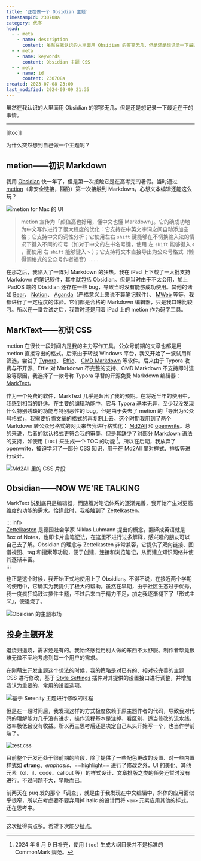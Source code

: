 ```yaml
---
title: '正在做一个 Obsidian 主题'
timestampId: 230708a
category: 代序
head:
  - - meta
    - name: description
      content: 虽然在我认识的人里面用 Obsidian 的寥寥无几，但是还是想记录一下最近在干的事情。
  - - meta
    - name: keywords
      content: Obsidian 主题 CSS
  - - meta
    - name: id
      content: 230708a
created: 2023-07-08 23:00
last_modified: 2024-09-09 21:35
---
```


虽然在我认识的人里面用 Obsidian 的寥寥无几，但是还是想记录一下最近在干的事情。

---

[[toc]]

为什么突然想到自己做一个主题呢？

## metion——初识 Markdown

我用 [Obsidian](https://obsidian.md/) 快一年了，但是第一次接触它是在高考完的暑假。当时通过 [metion](https://www.markeditor.com/page/doc/metion.md)（非安全链接，斟酌）第一次接触到 Markdown，心想文本编辑还能这么玩？

![metion for Mac 的 UI](an_obsidian_theme_assets/ATTCH_20240924170959938.png)

> metion 宣传为「颜值高也好用，懂中文也懂 Markdown」。它的确成功地为中文写作进行了很大程度的优化：它支持在中英文字词之间自动添加空格；它支持中文的词性分析；它使用左右 `shift` 键能够在不切换输入法的情况下键入不同的符号（如对于中文的左书名号键，使用 左 `shift` 能够键入 `《` ，而使用 右 `shift` 能够键入 `>` ）；它支持将文本直接导出为公众号格式（懒得调格式的公众号作者福音）……

在那之后，我陷入了一阵对 Markdown 的狂热。我在 iPad 上下载了一大批支持 Markdown 的笔记软件，其中就包括 Obsidian。但是当时由于不太会用，加上 iPadOS 端的 Obsidian 还存在一些 bug，导致当时没有能够成功使用。其他的诸如 [Bear](https://bear.app/cn/)、 [Notion](https://www.notion.so/product?fredir=1)、 [Aganda](https://agenda.com)（严格意义上来说不算笔记软件）、 [MWeb](https://www.mweb.im/cn/index.html) 等等，我都进行了一定程度的体验。它们都是合格的 Markdown 编辑器，只是我口味比较刁。所以在一番尝试之后，我暂时还是用着 iPad 上的 metion 作为码字工具。

## MarkText——初识 CSS

metion 在很长一段时间内是我的主力写作工具，公众号前期的文章也都是用 metion 直接导出的格式。后来由于转战 Windows 平台，我又开始了一波试用和筛选，尝试了 [Typora](https://typora.io/#download)、 [Effie](https://www.effie.co)、 [CMD Markdown](https://www.zybuluo.com/cmd/) 等软件。后来由于 Typora 收费与不开源、Effie 对 Markdown 不完整的支持、CMD Markdown 不支持即时渲染等原因，我选择了一款号称 Typora 平替的开源免费 Markdown 编辑器： [MarkText](https://github.com/marktext/marktext)。

作为一个免费的软件，MarkText 几乎是超出了我的预期。在将近半年的使用中，我感到相当的舒适。在主要的编辑功能中，它与 Typora 基本无异，至少我没发现什么特别残缺的功能与特别恶性的 bug。但是由于失去了 metion 的「导出为公众号格式」，我需要折腾文章的格式的再复制上去。这个时期我用到了两个 Markdown 转公众号格式的网页来帮我进行格式化： [Md2All](http://md.aclickall.com) 和 [openwrite](https://md.openwrite.cn)。总的来说，后者的默认格式更符合我的审美，但是其缺少了对部分 Markdown 语法的支持，如使用 `[TOC]` 来生成一个 TOC 的功能 [^1]。所以在后期，我放弃了 openwrite，被迫学习了一部分 CSS 知识，用于在 Md2All 里对样式、排版等进行设计。

![Md2All 里的 CSS 片段](an_obsidian_theme_assets/ATTCH_20240924170959971.png)

## Obsidian——NOW WE'RE TALKING

MarkText 说到底只是编辑器，而随着对笔记体系的逐渐完善，我开始产生对更高维度的功能的需求。恰逢此时，我接触到了 Zettelkasten。

::: info  
[Zettelkasten](https://en.wikipedia.org/wiki/Zettelkasten) 是德国社会学家 Niklas Luhmann 提出的概念，翻译成英语就是 Box of Notes，也即卡片盒笔记法，在这里不进行过多解释，感兴趣的朋友可以自己去了解。Obsidian 的理念与 Zettelkasten 非常兼容，它提供了双向链接、图谱视图、tag 和搜索等功能，便于创建、连接和浏览笔记，从而建立知识网络并使其逐渐丰富。  
:::

也正是这个时候，我开始正式地使用上了 Obsidian。不得不说，在接近两个学期的使用中，它确实为我提供了极大的帮助。虽然在早期，由于社区生态过于优秀，我一度疯狂捣鼓过插件主题，不过后来由于精力不足，加之我逐渐褪下了「形式主义」，便退烧了。

![Obsidian 的主题市场](an_obsidian_theme_assets/ATTCH_20240924171000008.png)

## 投身主题开发

退烧归退烧，需求还是有的。我始终感觉用别人做的东西不太舒服。制作者毕竟很难无微不至地考虑到每一个用户的需求。

在刚萌生开发主题这个想法的时候，我的策略是对已有的、相对较完善的主题 CSS 进行修改，基于 [Style Settings](https://github.com/mgmeyers/obsidian-style-settings) 插件对其提供的设置接口进行调整，并增加我认为重要的、常用的设置选项。

![基于 Serenity 主题进行修改的过程](an_obsidian_theme_assets/ATTCH_20240924171000088.png)

但是在一段时间后，我发现这样的方式极度依赖于原主题作者的代码，导致我对代码的理解能力几乎没有进步，操作流程基本是注掉、看区别、适当修改的流水线，效率极低且没有收益。所以再三思考后还是决定自己从头开始写一个，也当作学前端了。

![test.css](an_obsidian_theme_assets/ATTCH_20240924171000161.png)

目前整个开发还处于很前期的阶段，除了提供了一些配色更改的设置、对一些内置样式如 **strong**、*emphasis*、==highlight== 进行了修改之外，UI 的美化、其他元素（ol、il、code、callout 等）的样式设计、文章排版之类的任务还暂时没有进行。不过问题不大，早晚而已。

前两天在 puq 发的那个「调查」，就是由于我发现在中文编辑中，斜体的应用面似乎很窄，所以在考虑要不要弃用掉 italic 的设计而将 `<em>` 元素应用其他的样式。还在思考中。

---

这次扯得有点多。希望下次能少扯点。

[^1]: 2024 年 9 月 9 日补充，使用 `[toc]` 生成大纲目录并不是标准的 CommonMark 规范。
